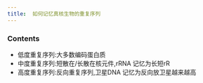 ```yaml
---
title:  如何记忆真核生物的重复序列
--- 
```


### Contents
- 低度重复序列:大多数编码蛋白质
- 中度重复序列:短散在/长散在核元件,rRNA 记忆为长短rR
- 高度重复序列:反向重复序列,卫星DNA 记忆为反向放卫星越来越高
